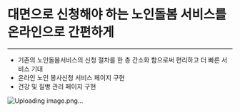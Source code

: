 # 대면으로 신청해야 하는 노인돌봄 서비스를 온라인으로 간편하게 

-----

* 기존의 노인돌봄서비스의 신청 절차를 한 층 간소화 함으로써 편리하고 더 빠른 서비스 기대
* 온라인 노인 봉사신청 서비스 페이지 구현
* 건강 및 질병 관리 페이지 구현

![Uploading image.png…]()



